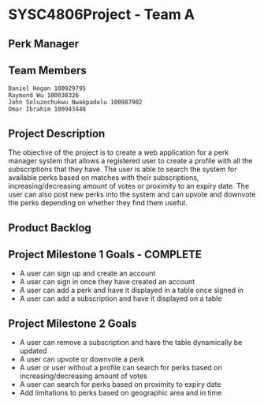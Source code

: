 # SYSC4806Project - Team A
## Perk Manager  
 
## Team Members
````
Daniel Hogan 100929795
Raymond Wu 100938326
John Soluzochukwu Nwakpadolu 100987902
Omar Ibrahim 100943448
````
 
## Project Description
The objective of the project is to create a web application for a perk manager system that allows a registered user to create a profile with all the subscriptions that they have. The user is able to search the system for available perks based on matches with their subscriptions, increasing/decreasing amount of votes or proximity to an expiry date. The user can also post new perks into the system and can upvote and downvote the perks depending on whether they find them useful. 


## Product Backlog
 
## Project Milestone 1 Goals - COMPLETE
 - A user can sign up and create an account
 - A user can sign in once they have created an account
 - A user can add a perk and have it displayed in a table once signed in 
 - A user can add a subscription and have it displayed on a table
 
## Project Milestone 2 Goals
 - A user can remove a subscription and have the table dynamically be updated
 - A user can upvote or downvote a perk
 - A user or user without a profile can search for perks based on increasing/decreasing amount of votes
 - A user can search for perks based on proximity to expiry date
 - Add limitations to perks based on geographic area and in time
 
